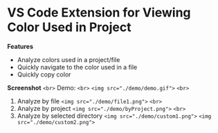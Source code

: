 # VS Code Extension for Viewing Color Used in Project

**Features**

- Analyze colors used in a project/file
- Quickly navigate to the color used in a file
- Quickly copy color

**Screenshot** `<br>` Demo: `<br>` `<img src="./demo/demo.gif">` `<br>`

1. Analyze by file `<img src="./demo/file1.png">` `<br>`
2. Analyze by project `<img src="./demo/byProject.png">` `<br>`
3. Analyze by selected directory `<img src="./demo/custom1.png">` `<img src="./demo/custom2.png">`
